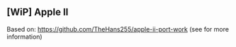 ## [WiP] Apple II

Based on: https://github.com/TheHans255/apple-ii-port-work (see for more information)